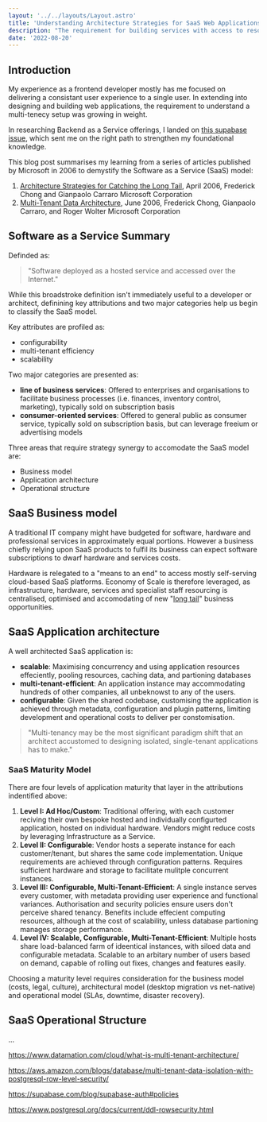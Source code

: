 ```yaml
---
layout: '../../layouts/Layout.astro'
title: 'Understanding Architecture Strategies for SaaS Web Applications'
description: "The requirement for building services with access to resources isolated by customer requires careful consideration."
date: '2022-08-20'
---
```


<article class="prose prose-base">

## Introduction

My experience as a frontend developer mostly has me focused on delivering a consistant user experience to a single user. In extending into designing and building web applications, the requirement to understand a multi-tenecy setup was growing in weight.

In researching Backend as a Service offerings, I landed on [this supabase issue](https://github.com/supabase/supabase/discussions/1615), which sent me on the right path to strengthen my foundational knowledge.

This blog post summarises my learning from a series of articles published by Microsoft in 2006 to demystify the Software as a Service (SaaS) model:

1. [Architecture Strategies for Catching the Long Tail](https://web.archive.org/web/20080510114812/http://msdn.microsoft.com/en-us/library/aa479069.aspx), April 2006, Frederick Chong and Gianpaolo Carraro
Microsoft Corporation
2. [Multi-Tenant Data Architecture](https://web.archive.org/web/20080510114523/https://msdn.microsoft.com/en-us/library/aa479086.aspx), June 2006, Frederick Chong, Gianpaolo Carraro, and Roger Wolter
Microsoft Corporation



## Software as a Service Summary

  Definded as:
> "Software deployed as a hosted service and accessed over the Internet."

While this broadstroke definition isn't immediately useful to a developer or architect, definining key attributions and two major categories help us begin to classify the SaaS model. 

Key attributes are profiled as:
- configurability
- multi-tenant efficiency
- scalability

Two major categories are presented as:
- **line of business services**: Offered to enterprises and organisations to facilitate business processes (i.e. finances, inventory control, marketing), typically sold on subscription basis
- **consumer-oriented services**: Offered to general public as consumer service, typically sold on subscription basis, but can leverage freeium or advertising models

Three areas that require strategy synergy to accomodate the SaaS model are:
- Business model
- Application architecture
- Operational structure

## SaaS Business model

A traditional IT company might have budgeted for software, hardware and professional services in approximately equal portions. However a business chiefly relying upon SaaS products to fulfil its business can expect software subscriptions to dwarf hardware and services costs.

Hardware is relegated to a "means to an end" to access mostly self-serving cloud-based SaaS platforms. Economy of Scale is therefore leveraged, as infrastructure, hardware, services and specialist staff resourcing is centralised, optimised and accomodating of new "[long tail](https://www.wired.com/2004/10/tail/)" business opportunities.

## SaaS Application architecture

A well architected SaaS application is:
- **scalable**: Maximising concurrency and using application resources effeciently, pooling resources, caching data, and partioning databases
- **multi-tenant-efficient**: An application instance may accommodating hundreds of other companies, all unbeknowst to any of the users.
- **configurable**: Given the shared codebase, customising the application is achieved through metadata, configuration and plugin patterns, limiting development and operational costs to deliver per constomisation.

> "Multi-tenancy may be the most significant paradigm shift that an architect accustomed to designing isolated, single-tenant applications has to make."

### SaaS Maturity Model

There are four levels of application maturity that layer in the attributions indentified above:
1. **Level I: Ad Hoc/Custom**: Traditional offering, with each customer reciving their own bespoke hosted and individually configurted application, hosted on individual hardware. Vendors might reduce costs by leveraging Infrastructure as a Service.
2. **Level II: Configurable**: Vendor hosts a seperate instance for each customer/tenant, but shares the same code implementation. Unique requirements are achieved through configuration patterns. Requires sufficient hardware and storage to facilitate mulitple concurrent instances.
3. **Level III: Configurable, Multi-Tenant-Efficient**: A single instance serves every customer, with metadata providing user experience and functional variances. Authorisation and security policies ensure users don't perceive shared tenancy. Benefits include effecient computing resources, although at the cost of scalability, unless database partioning manages storage performance.
4. **Level IV: Scalable, Configurable, Multi-Tenant-Efficient**: Multiple hosts share load-balanced farm of ideentical instances, with siloed data and configurable metadata. Scalable to an arbitary number of users based on demand, capable of rolling out fixes, changes and features easily.

Choosing a maturity level requires consideration for the business model (costs, legal, culture), architectural model (desktop migration vs net-native) and operational model (SLAs, downtime, disaster recovery).






## SaaS Operational Structure

...

https://www.datamation.com/cloud/what-is-multi-tenant-architecture/


https://aws.amazon.com/blogs/database/multi-tenant-data-isolation-with-postgresql-row-level-security/

https://supabase.com/blog/supabase-auth#policies

https://www.postgresql.org/docs/current/ddl-rowsecurity.html





</article>

